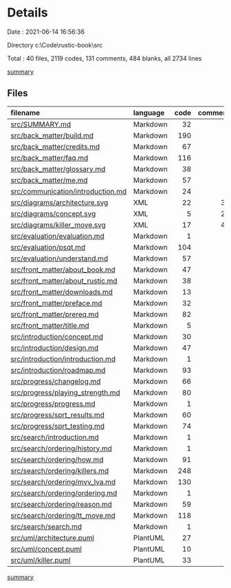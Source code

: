# Details

Date : 2021-06-14 16:56:36

Directory c:\Code\rustic-book\src

Total : 40 files,  2119 codes, 131 comments, 484 blanks, all 2734 lines

[summary](results.md)

## Files
| filename | language | code | comment | blank | total |
| :--- | :--- | ---: | ---: | ---: | ---: |
| [src/SUMMARY.md](/src/SUMMARY.md) | Markdown | 32 | 0 | 4 | 36 |
| [src/back_matter/build.md](/src/back_matter/build.md) | Markdown | 190 | 3 | 59 | 252 |
| [src/back_matter/credits.md](/src/back_matter/credits.md) | Markdown | 67 | 0 | 5 | 72 |
| [src/back_matter/faq.md](/src/back_matter/faq.md) | Markdown | 116 | 3 | 26 | 145 |
| [src/back_matter/glossary.md](/src/back_matter/glossary.md) | Markdown | 38 | 0 | 5 | 43 |
| [src/back_matter/me.md](/src/back_matter/me.md) | Markdown | 57 | 0 | 12 | 69 |
| [src/communication/introduction.md](/src/communication/introduction.md) | Markdown | 24 | 0 | 4 | 28 |
| [src/diagrams/architecture.svg](/src/diagrams/architecture.svg) | XML | 22 | 38 | 0 | 60 |
| [src/diagrams/concept.svg](/src/diagrams/concept.svg) | XML | 5 | 21 | 0 | 26 |
| [src/diagrams/killer_move.svg](/src/diagrams/killer_move.svg) | XML | 17 | 45 | 0 | 62 |
| [src/evaluation/evaluation.md](/src/evaluation/evaluation.md) | Markdown | 1 | 0 | 0 | 1 |
| [src/evaluation/psqt.md](/src/evaluation/psqt.md) | Markdown | 104 | 3 | 28 | 135 |
| [src/evaluation/understand.md](/src/evaluation/understand.md) | Markdown | 57 | 0 | 12 | 69 |
| [src/front_matter/about_book.md](/src/front_matter/about_book.md) | Markdown | 47 | 3 | 12 | 62 |
| [src/front_matter/about_rustic.md](/src/front_matter/about_rustic.md) | Markdown | 38 | 0 | 6 | 44 |
| [src/front_matter/downloads.md](/src/front_matter/downloads.md) | Markdown | 13 | 0 | 4 | 17 |
| [src/front_matter/preface.md](/src/front_matter/preface.md) | Markdown | 32 | 0 | 7 | 39 |
| [src/front_matter/prereq.md](/src/front_matter/prereq.md) | Markdown | 82 | 3 | 20 | 105 |
| [src/front_matter/title.md](/src/front_matter/title.md) | Markdown | 5 | 0 | 3 | 8 |
| [src/introduction/concept.md](/src/introduction/concept.md) | Markdown | 30 | 0 | 8 | 38 |
| [src/introduction/design.md](/src/introduction/design.md) | Markdown | 47 | 0 | 10 | 57 |
| [src/introduction/introduction.md](/src/introduction/introduction.md) | Markdown | 1 | 0 | 0 | 1 |
| [src/introduction/roadmap.md](/src/introduction/roadmap.md) | Markdown | 93 | 0 | 14 | 107 |
| [src/progress/changelog.md](/src/progress/changelog.md) | Markdown | 66 | 3 | 17 | 86 |
| [src/progress/playing_strength.md](/src/progress/playing_strength.md) | Markdown | 80 | 3 | 22 | 105 |
| [src/progress/progress.md](/src/progress/progress.md) | Markdown | 1 | 0 | 0 | 1 |
| [src/progress/sprt_results.md](/src/progress/sprt_results.md) | Markdown | 60 | 3 | 20 | 83 |
| [src/progress/sprt_testing.md](/src/progress/sprt_testing.md) | Markdown | 74 | 0 | 22 | 96 |
| [src/search/introduction.md](/src/search/introduction.md) | Markdown | 1 | 0 | 0 | 1 |
| [src/search/ordering/history.md](/src/search/ordering/history.md) | Markdown | 1 | 0 | 0 | 1 |
| [src/search/ordering/how.md](/src/search/ordering/how.md) | Markdown | 91 | 0 | 14 | 105 |
| [src/search/ordering/killers.md](/src/search/ordering/killers.md) | Markdown | 248 | 3 | 73 | 324 |
| [src/search/ordering/mvv_lva.md](/src/search/ordering/mvv_lva.md) | Markdown | 130 | 0 | 27 | 157 |
| [src/search/ordering/ordering.md](/src/search/ordering/ordering.md) | Markdown | 1 | 0 | 0 | 1 |
| [src/search/ordering/reason.md](/src/search/ordering/reason.md) | Markdown | 59 | 0 | 15 | 74 |
| [src/search/ordering/tt_move.md](/src/search/ordering/tt_move.md) | Markdown | 118 | 0 | 25 | 143 |
| [src/search/search.md](/src/search/search.md) | Markdown | 1 | 0 | 0 | 1 |
| [src/uml/architecture.puml](/src/uml/architecture.puml) | PlantUML | 27 | 0 | 3 | 30 |
| [src/uml/concept.puml](/src/uml/concept.puml) | PlantUML | 10 | 0 | 3 | 13 |
| [src/uml/killer.puml](/src/uml/killer.puml) | PlantUML | 33 | 0 | 4 | 37 |

[summary](results.md)